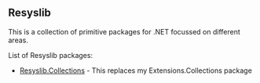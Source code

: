 
## Resyslib
This is a collection of primitive packages for .NET focussed on different areas.

List of Resyslib packages:
* [Resyslib.Collections](https://nuget.org/packages/AlastairLundy.Resyslib) - This replaces my Extensions.Collections package
